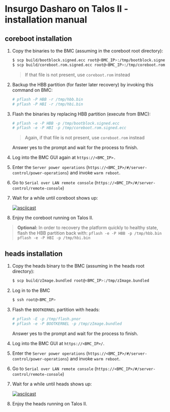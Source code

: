 # Insurgo Dasharo on Talos II - installation manual

## coreboot installation

1. Copy the binaries to the BMC
   (assuming in the coreboot root directory):

    ```bash
    $ scp build/bootblock.signed.ecc root@<BMC_IP>:/tmp/bootblock.signed.ecc
    $ scp build/coreboot.rom.signed.ecc root@<BMC_IP>:/tmp/coreboot.rom.signed.ecc
    ```

    > If that file is not present, use `coreboot.rom` instead

1. Backup the HBB partition (for faster later recovery) by invoking this
   command on BMC:

    ```bash
    # pflash -P HBB -r /tmp/hbb.bin
    # pflash -P HBI -r /tmp/hbi.bin
    ```

1. Flash the binaries by replacing HBB partition (execute from BMC):

    ```bash
    # pflash -e -P HBB -p /tmp/bootblock.signed.ecc
    # pflash -e -P HBI -p /tmp/coreboot.rom.signed.ecc
    ```

    > Again, if that file is not present, use `coreboot.rom` instead

    Answer yes to the prompt and wait for the process to finish.

1. Log into the BMC GUI again at `https://<BMC_IP>.`

1. Enter the `Server power operations`
   (`https://<BMC_IP>/#/server-control/power-operations`) and invoke
  `warm reboot`.

1. Go to `Serial over LAN remote console` (`https://<BMC_IP>/#/server-control/remote-console`)

1. Wait for a while until coreboot shows up:

    [![asciicast](https://asciinema.org/a/zkQV1KhxY4n6IrlzssuvFHHS5.svg)](https://asciinema.org/a/zkQV1KhxY4n6IrlzssuvFHHS5)

1. Enjoy the coreboot running on Talos II.

> **Optional:** In order to recovery the platform quickly to healthy state, flash
> the HBB partition back with:
> `pflash -e -P HBB -p /tmp/hbb.bin`
> `pflash -e -P HBI -p /tmp/hbi.bin`

## heads installation

1. Copy the heads binary to the BMC (assuming in the heads root directory):

    ```bash
    $ scp build/zImage.bundled root@<BMC_IP>:/tmp/zImage.bundled
    ```

1. Log in to the BMC

    ```bash
    $ ssh root@<BMC_IP>
    ```

1. Flash the `BOOTKERNEL` partition with heads:

    ```bash
    # pflash -E -p /tmp/flash.pnor
    # pflash -e -P BOOTKERNEL -p /tmp/zImage.bundled
    ```

    Answer yes to the prompt and wait for the process to finish.

1. Log into the BMC GUI at `https://<BMC_IP>/`.

1. Enter the `Server power operations`
   (`https://<BMC_IP>/#/server-control/power-operations`) and invoke
  `warm reboot`.

1. Go to `Serial over LAN remote console` (`https://<BMC_IP>/#/server-control/remote-console`)

1. Wait for a while until heads shows up:

   [![asciicast](https://asciinema.org/a/VYszHn2aslY4GdAVBvsgbWb3d.svg)](https://asciinema.org/a/VYszHn2aslY4GdAVBvsgbWb3d)

1. Enjoy the heads running on Talos II.
